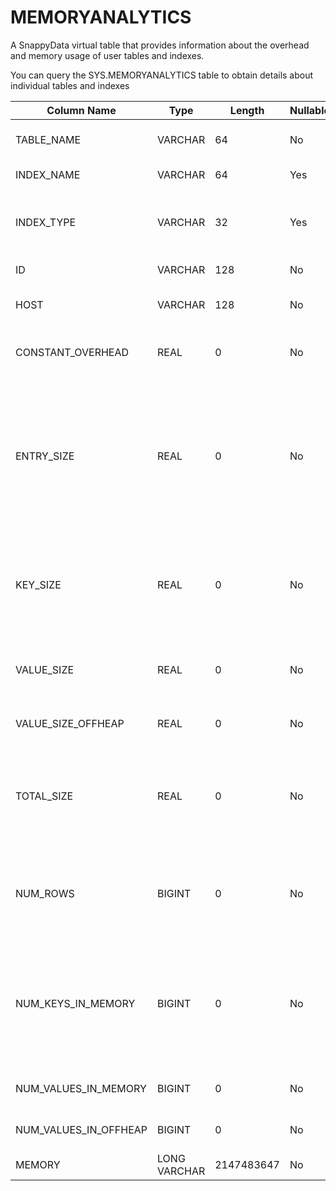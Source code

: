 # MEMORYANALYTICS

A SnappyData virtual table that provides information about the overhead and memory usage of user tables and indexes.

You can query the SYS.MEMORYANALYTICS table to obtain details about individual tables and indexes

|Column Name|Type|Length|Nullable|Contents|
------------ | ------------- | ------------|------------- |------------- |
|TABLE_NAME|VARCHAR|64|No|The full name of the table using the format <em>schema_name</em>.<em>table_name</em>.|
|INDEX_NAME|VARCHAR|64|Yes|Name of the index associated with the table.|
|INDEX_TYPE|VARCHAR|32|Yes|Description of the type of index associated with the table-- local or a global hash index, and whether the index is sorted.|
|ID|VARCHAR|128|No|Member ID of the member hosting the table.|
|HOST|VARCHAR|128|No|The SnappyData member to which the memory values apply.|
|CONSTANT_OVERHEAD|REAL|0|No|One-time memory overhead cost due to artifacts produced when a blank table is created.|
|ENTRY_SIZE|REAL|0|No|Entry overhead, in kilobytes. Only reflects the amount of memory required to hold the table row in memory but not including the memory to hold its key and value. (Excludes KEY_SIZE, CONSTANT_OVERHEAD, VALUE_SIZE and VALUE_SIZE_OFFHEAP below.)|
|KEY_SIZE|REAL|0|No|Key overhead, in kilobytes. Note that this column will only display a non-zero value when the table is set to overflow to disk and the complete row (in other words, the row value) is no longer held in memory.|
|VALUE_SIZE|REAL|0|No|The size, in kilobytes, of the table row data stored in the JVM heap. (This includes the Entry Size overhead.)|
|VALUE_SIZE_OFFHEAP|REAL|0|No|The size, in kilobytes, of the table row data stored in off-heap memory.|
|TOTAL_SIZE|REAL|0|No|Total size is the sum, in kilobytes, of the following columns:<br> * CONSTANT_OVERHEAD<br> * ENTRY_SIZE<br> * KEY_SIZE<br> * VALUE_SIZE<br> * VALUE_SIZE_OFFHEAP|
|NUM_ROWS|BIGINT|0|No|The total number of rows stored on the local SnappyData member. For a partitioned table, this includes all buckets for the table, as well as primary and secondary replicas.|
|NUM_KEYS_IN_MEMORY|BIGINT|0|No|The total number of keys stored in the heap for the table. Note that this column will only display a non-zero value when the table is set to overflow to disk and the complete row (in other words, the row's value) is no longer held in memory.|
|NUM_VALUES_IN_MEMORY|BIGINT|0|No|The total number of row values stored in the heap for the table.|
|NUM_VALUES_IN_OFFHEAP|BIGINT|0|No|The total number of row values stored in off-heap memory.|
|MEMORY|LONG VARCHAR|2147483647|No|Placeholder for future use.|


